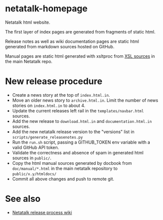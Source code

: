 # netatalk-homepage
Netatalk html website.

The first layer of index pages are generated from fragments of static html.

Release notes as well as wiki documentation pages are static html generated from markdown sources hosted on GitHub.

Manual pages are static html generated with xsltproc from [XSL sources](https://github.com/Netatalk/netatalk/tree/main/doc) in the main Netatalk repo.

# New release procedure
- Create a news story at the top of `index.html.in`.
- Move an older news story to `archive.html.in`. Limit the number of news stories on `index.html.in` to about 4.
- Update the current releases left rail in the `templates/navbar.html` sources.
- Add the new release to `download.html.in` and `documentation.html.in` sources.
- Add the new netatalk release version to the "versions" list in `scripts/generate_releasenotes.py`
- Run the `run.sh` script, passing a GITHUB_TOKEN env variable with a valid GitHub API token.
- Validate the correctness and absence of spam in generated html sources in `public/`.
- Copy the html manual sources generated by docbook from `doc/manual/*.html` in the main netatalk repository to `public/x.y/htmldocs/`
- Commit all above changes and push to remote git.

# See also
- [Netatalk release process wiki](https://github.com/Netatalk/netatalk/wiki/Developer-Notes#user-content-Making_a_release)

